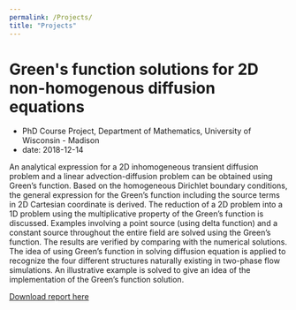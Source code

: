 ```yaml
---
permalink: /Projects/
title: "Projects"
---
```



# Green's function solutions for 2D non-homogenous diffusion equations

- PhD Course Project, Department of Mathematics, University of Wisconsin - Madison
- date: 2018-12-14

An analytical expression for a 2D inhomogeneous transient diffusion problem and a linear advection-diffusion problem can be obtained using Green’s function. Based on the homogeneous Dirichlet boundary conditions, the general expression for the Green’s function including the source terms in 2D Cartesian coordinate is derived. The reduction of a 2D problem into a 1D problem using the multiplicative property of the Green’s function is discussed. Examples involving a point source (using delta function) and a constant source throughout the entire field are solved using the Green’s function. The results are verified by comparing with the numerical solutions. The idea of using Green’s function in solving diffusion equation is applied to recognize the four different structures naturally existing in two-phase flow simulations. An illustrative example is solved to give an idea of the implementation of the Green’s function solution.

[Download report here](https://phxiranter.github.io/chiaweikuo.github.io/files/math703_report.pdf)
